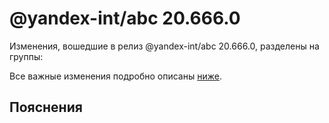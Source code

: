 # @yandex-int/abc 20.666.0

<!-- ЧЕЛОВЕЧЕСКОЕ ВСТУПЛЕНИЕ -->

Изменения, вошедшие в релиз @yandex-int/abc 20.666.0, разделены на группы:

Все важные изменения подробно описаны [ниже](#Пояснения).

## Пояснения

